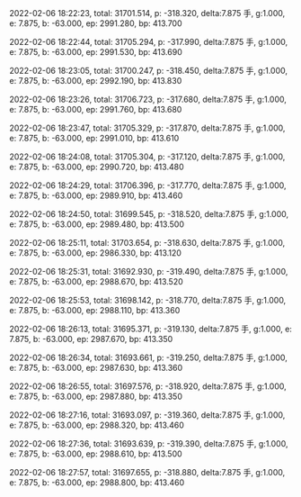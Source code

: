 2022-02-06 18:22:23, total: 31701.514, p: -318.320, delta:7.875 手, g:1.000, e: 7.875, b: -63.000, ep: 2991.280, bp: 413.700

2022-02-06 18:22:44, total: 31705.294, p: -317.990, delta:7.875 手, g:1.000, e: 7.875, b: -63.000, ep: 2991.530, bp: 413.690

2022-02-06 18:23:05, total: 31700.247, p: -318.450, delta:7.875 手, g:1.000, e: 7.875, b: -63.000, ep: 2992.190, bp: 413.830

2022-02-06 18:23:26, total: 31706.723, p: -317.680, delta:7.875 手, g:1.000, e: 7.875, b: -63.000, ep: 2991.760, bp: 413.680

2022-02-06 18:23:47, total: 31705.329, p: -317.870, delta:7.875 手, g:1.000, e: 7.875, b: -63.000, ep: 2991.010, bp: 413.610

2022-02-06 18:24:08, total: 31705.304, p: -317.120, delta:7.875 手, g:1.000, e: 7.875, b: -63.000, ep: 2990.720, bp: 413.480

2022-02-06 18:24:29, total: 31706.396, p: -317.770, delta:7.875 手, g:1.000, e: 7.875, b: -63.000, ep: 2989.910, bp: 413.460

2022-02-06 18:24:50, total: 31699.545, p: -318.520, delta:7.875 手, g:1.000, e: 7.875, b: -63.000, ep: 2989.480, bp: 413.500

2022-02-06 18:25:11, total: 31703.654, p: -318.630, delta:7.875 手, g:1.000, e: 7.875, b: -63.000, ep: 2986.330, bp: 413.120

2022-02-06 18:25:31, total: 31692.930, p: -319.490, delta:7.875 手, g:1.000, e: 7.875, b: -63.000, ep: 2988.670, bp: 413.520

2022-02-06 18:25:53, total: 31698.142, p: -318.770, delta:7.875 手, g:1.000, e: 7.875, b: -63.000, ep: 2988.110, bp: 413.360

2022-02-06 18:26:13, total: 31695.371, p: -319.130, delta:7.875 手, g:1.000, e: 7.875, b: -63.000, ep: 2987.670, bp: 413.350

2022-02-06 18:26:34, total: 31693.661, p: -319.250, delta:7.875 手, g:1.000, e: 7.875, b: -63.000, ep: 2987.630, bp: 413.360

2022-02-06 18:26:55, total: 31697.576, p: -318.920, delta:7.875 手, g:1.000, e: 7.875, b: -63.000, ep: 2987.880, bp: 413.350

2022-02-06 18:27:16, total: 31693.097, p: -319.360, delta:7.875 手, g:1.000, e: 7.875, b: -63.000, ep: 2988.320, bp: 413.460

2022-02-06 18:27:36, total: 31693.639, p: -319.390, delta:7.875 手, g:1.000, e: 7.875, b: -63.000, ep: 2988.610, bp: 413.500

2022-02-06 18:27:57, total: 31697.655, p: -318.880, delta:7.875 手, g:1.000, e: 7.875, b: -63.000, ep: 2988.800, bp: 413.460